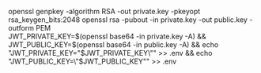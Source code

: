 openssl genpkey -algorithm RSA -out private.key -pkeyopt rsa_keygen_bits:2048 
openssl rsa -pubout -in private.key -out public.key -outform PEM  
JWT_PRIVATE_KEY=$(openssl base64 -in private.key -A) && JWT_PUBLIC_KEY=$(openssl base64 -in public.key -A) && echo "JWT_PRIVATE_KEY=\"$JWT_PRIVATE_KEY\"" >> .env && echo "JWT_PUBLIC_KEY=\"$JWT_PUBLIC_KEY\"" >> .env